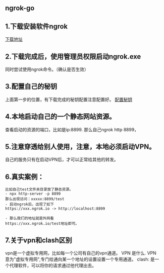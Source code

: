 

## ngrok-go

## 1.下载安装软件ngrok
[下载地址](https://dashboard.ngrok.com/get-started/setup)

## 2.下载完成后，使用管理员权限启动ngrok.exe
同时尝试使用ngrok命令。（确认是否生效）

## 3.配置自己的秘钥
上面第一步的位置，有下载完成的秘钥配置注意配置好。
[配置秘钥](https://dashboard.ngrok.com/get-started/setup)

## 4.本地启动自己的一个静态网站资源。
查看启动的资源的端口，比如是ip:8899.
那么自己ngrok http 8899，

## 5.注意穿透给别人使用，注意，本地必须启动VPN。
自己的服务只有在启动VPN后，才可以正常给其他的转发。

## 6.真实案例：
~~~
比如自己test文件夹目录放了静态资源。
- npx http-server -p 8899
那么出现访问：xxxxx:8899/test
- 启动ngrok后，出现了如下
https://xxx.ngrok.io -> http://localhost:8899

- 那么我们的地址就是外网看
https://xxx.ngrok.io/test地址即可。
~~~


## 7.关于vpn和clash区别
vpn是一个虚拟专用网，比如每一个公司有自己的vpn通道。
VPN 是什么. VPN 意为"虚拟专用网",专门给通向某一个地址的设置设置一个专用通道。
clash: 是一个代理软件，可以将你的请求通过他代理出去。

